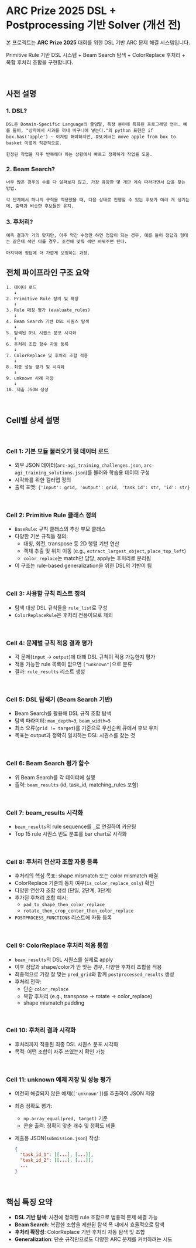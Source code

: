 # ARC Prize 2025 DSL + Postprocessing 기반 Solver (개선 전)

본 프로젝트는 **ARC Prize 2025** 대회를 위한 DSL 기반 ARC 문제 해결 시스템입니다.  

Primitive Rule 기반 DSL 시스템 + Beam Search 탐색 + ColorReplace 후처리 + 복합 후처리 조합을 구현합니다.

<br>

## 사전 설명

### 1. DSL?

    DSL은 Domain-Specific Language의 줄임말, 특정 분야에 특화된 프로그래밍 언어. 예를 들어, "상자에서 사과를 꺼내 바구니에 넣는다."의 python 표현은 if box.has('apple') ~ 이처럼 해야하지만, DSL에서는 move apple from box to basket 이렇게 직관적으로.

    한정된 작업을 자주 반복해야 하는 상황에서 빠르고 정확하게 작업을 도움.

### 2. Beam Search?

    너무 많은 경우의 수를 다 살펴보지 않고, 가장 유망한 몇 개만 계속 따라가면서 답을 찾는 방법.

    각 단계에서 하나의 규칙을 적용했을 때, 다음 상태로 진행할 수 있는 후보가 여러 개 생기는데, 출력과 비슷한 후보들만 유지.

### 3. 후처리?

    예측 결과가 거의 맞지만, 아주 약간 수정만 하면 정답이 되는 경우, 예를 들어 정답과 형태는 같은데 색만 다를 경우. 조건에 맞춰 색만 바꿔주면 된다.

    마지막에 정답에 더 가깝게 보정하는 과정.

##  전체 파이프라인 구조 요약

```
1. 데이터 로드
   ↓
2. Primitive Rule 정의 및 확장
   ↓
3. Rule 매칭 평가 (evaluate_rules)
   ↓
4. Beam Search 기반 DSL 시퀀스 탐색
   ↓
5. 탐색된 DSL 시퀀스 분포 시각화
   ↓
6. 후처리 조합 함수 자동 등록
   ↓
7. ColorReplace 및 후처리 조합 적용
   ↓
8. 최종 성능 평가 및 시각화
   ↓
9. unknown 사례 저장
   ↓
10. 제출 JSON 생성
```

<br>

##  Cell별 상세 설명

<br>

###  **Cell 1: 기본 모듈 불러오기 및 데이터 로드**

- 외부 JSON 데이터(`arc-agi_training_challenges.json`, `arc-agi_training_solutions.json`)를 불러와 학습용 데이터 구성
- 시각화를 위한 컬러맵 정의
- 출력 포맷: `{'input': grid, 'output': grid, 'task_id': str, 'id': str}`

<br>

###  **Cell 2: Primitive Rule 클래스 정의**

- `BaseRule`: 규칙 클래스의 추상 부모 클래스
- 다양한 기본 규칙들 정의:
  - 대칭, 회전, transpose 등 2D 행렬 기반 연산
  - 객체 추출 및 위치 이동 (e.g., `extract_largest_object`, `place_top_left`)
  - `color_replace`는 match만 담당, apply는 후처리로 분리됨
- 이 구조는 rule-based generalization을 위한 DSL의 기반이 됨

<br>

###  **Cell 3: 사용할 규칙 리스트 정의**

- 탐색 대상 DSL 규칙들을 `rule_list`로 구성
- `ColorReplaceRule`은 후처리 전용이므로 제외

<br>

###  **Cell 4: 문제별 규칙 적용 결과 평가**

- 각 문제(`input` → `output`)에 대해 DSL 규칙이 적용 가능한지 평가
- 적용 가능한 rule 목록이 없으면 `["unknown"]`으로 분류
- 결과: `rule_results` 리스트 생성

<br>

###  **Cell 5: DSL 탐색기 (Beam Search 기반)**

- Beam Search를 활용해 DSL 규칙 조합 탐색
- 탐색 파라미터: `max_depth=3`, `beam_width=5`
- 최소 오류(`grid != target`)를 기준으로 우선순위 큐에서 후보 유지
- 목표는 output과 정확히 일치하는 DSL 시퀀스를 찾는 것

<br>

###  **Cell 6: Beam Search 평가 함수**

- 위 Beam Search를 각 데이터에 실행
- 출력: `beam_results` (id, task_id, matching_rules 포함)

<br>

###  **Cell 7: beam_results 시각화**

- `beam_results`의 rule sequence를 `_`로 연결하여 카운팅
- Top 15 rule 시퀀스 빈도 분포를 bar chart로 시각화

<br>

###  **Cell 8: 후처리 연산자 조합 자동 등록**

- 후처리의 핵심 목표: shape mismatch 또는 color mismatch 해결
- ColorReplace 기준의 동치 여부(`is_color_replace_only`) 확인
- 다양한 연산자 조합 생성 (단일, 2단계, 3단계)
- 추가된 후처리 조합 예시:
  - `pad_to_shape_then_color_replace`
  - `rotate_then_crop_center_then_color_replace`
- `POSTPROCESS_FUNCTIONS` 리스트에 자동 등록

<br>

###  **Cell 9: ColorReplace 후처리 적용 통합**

- `beam_results`의 DSL 시퀀스를 실제로 apply
- 이후 정답과 shape/color가 안 맞는 경우, 다양한 후처리 조합을 적용
- 최종적으로 가장 잘 맞는 `pred_grid`와 함께 `postprocessed_results` 생성
- 후처리 전략:
  - 단순 `color_replace`
  - 복합 후처리 (e.g., transpose → rotate → color_replace)
  - shape mismatch padding

<br>

###  **Cell 10: 후처리 결과 시각화**

- 후처리까지 적용된 최종 DSL 시퀀스 분포 시각화
- 목적: 어떤 조합이 자주 쓰였는지 확인 가능

<br>

###  **Cell 11: unknown 예제 저장 및 성능 평가**

- 여전히 해결되지 않은 예제(`['unknown']`)를 추출하여 JSON 저장
- 최종 정확도 평가:
  - `np.array_equal(pred, target)` 기준
  - 콘솔 출력: 정확히 맞춘 개수 및 정확도 비율

- 제출용 JSON(`submission.json`) 작성:
  ```json
  {
    "task_id_1": [[...], [...]],
    "task_id_2": [[...], [...]],
    ...
  }
  ```

<br>

## 핵심 특징 요약

- **DSL 기반 탐색**: 사전에 정의된 rule 조합으로 범용적 문제 해결 가능
- **Beam Search**: 복잡한 조합을 제한된 탐색 폭 내에서 효율적으로 탐색
- **후처리 확장성**: ColorReplace 기반 후처리 자동 탐색 및 조합
- **Generalization**: 단순 규칙만으로도 다양한 ARC 문제를 커버하려는 시도